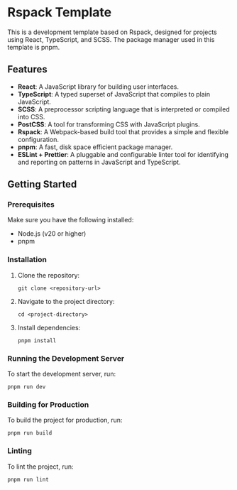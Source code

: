 # Rspack Template

This is a development template based on Rspack, designed for projects using React, TypeScript, and SCSS. The package manager used in this template is pnpm.

## Features

- **React**: A JavaScript library for building user interfaces.
- **TypeScript**: A typed superset of JavaScript that compiles to plain JavaScript.
- **SCSS**: A preprocessor scripting language that is interpreted or compiled into CSS.
- **PostCSS**: A tool for transforming CSS with JavaScript plugins.
- **Rspack**: A Webpack-based build tool that provides a simple and flexible configuration.
- **pnpm**: A fast, disk space efficient package manager.
- **ESLint + Prettier**: A pluggable and configurable linter tool for identifying and reporting on patterns in JavaScript and TypeScript.

## Getting Started

### Prerequisites

Make sure you have the following installed:

- Node.js (v20 or higher)
- pnpm

### Installation

1. Clone the repository:

    ```shell
    git clone <repository-url>
    ```

2. Navigate to the project directory:

    ```shell
    cd <project-directory>
    ```

3. Install dependencies:

    ```shell
    pnpm install
    ```

### Running the Development Server

To start the development server, run:

```shell
pnpm run dev
```
### Building for Production

To build the project for production, run:

```shell
pnpm run build
```

### Linting

To lint the project, run:

```shell
pnpm run lint
```
